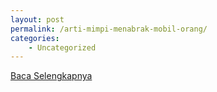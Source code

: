 ```yaml
---
layout: post
permalink: /arti-mimpi-menabrak-mobil-orang/
categories:
    - Uncategorized
---
```


[Baca Selengkapnya](/01)
